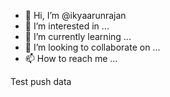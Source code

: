 - 👋 Hi, I’m @ikyaarunrajan
- 👀 I’m interested in ...
- 🌱 I’m currently learning ...
- 💞️ I’m looking to collaborate on ...
- 📫 How to reach me ...

<!---
ikyaarunrajan/ikyaarunrajan is a ✨ special ✨ repository because its `README.md` (this file) appears on your GitHub profile.
You can click the Preview link to take a look at your changes.
--->
Test push data
